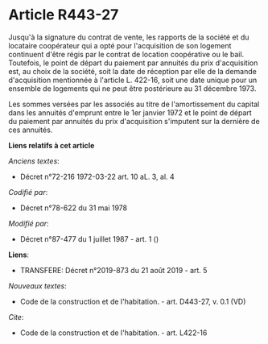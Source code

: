 # Article R443-27

Jusqu'à la signature du contrat de vente, les rapports de la société et du locataire coopérateur qui a opté pour
l'acquisition de son logement continuent d'être régis par le contrat de location coopérative ou le bail. Toutefois, le point
de départ du paiement par annuités du prix d'acquisition est, au choix de la société, soit la date de réception par elle de
la demande d'acquisition mentionnée à l'article L. 422-16, soit une date unique pour un ensemble de logements qui ne peut
être postérieure au 31 décembre 1973. 

Les sommes versées par les associés au titre de l'amortissement du capital dans les annuités d'emprunt entre le 1er janvier
1972 et le point de départ du paiement par annuités du prix d'acquisition s'imputent sur la dernière de ces annuités.

**Liens relatifs à cet article**

_Anciens textes_:

  - Décret n°72-216 1972-03-22 art. 10 aL. 3, al. 4

_Codifié par_:

  - Décret n°78-622 du 31 mai 1978

_Modifié par_:

  - Décret n°87-477 du 1 juillet 1987 - art. 1 ()

**Liens**:

  - TRANSFERE: Décret n°2019-873 du 21 août 2019 - art. 5

_Nouveaux textes_:

  - Code de la construction et de l'habitation. - art. D443-27, v. 0.1 (VD)

_Cite_:

  - Code de la construction et de l'habitation. - art. L422-16
